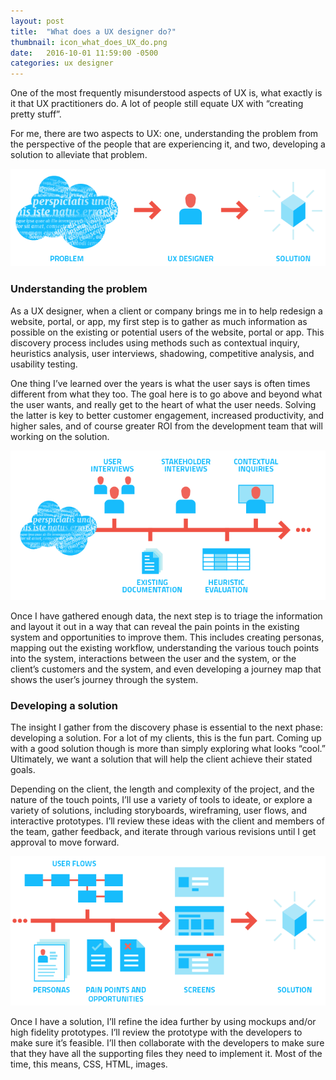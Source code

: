 ```yaml
---
layout: post
title:  "What does a UX designer do?"
thumbnail: icon_what_does_UX_do.png
date:   2016-10-01 11:59:00 -0500
categories: ux designer
---
```


<p class="p">One of the most frequently misunderstood aspects of UX is, what exactly is it that UX practitioners do. A lot of people still equate UX with “creating pretty stuff”.</p>

<p class="p">For me, there are two aspects to UX: one, understanding the problem from the perspective of the people that are experiencing it, and two, developing a solution to alleviate that problem.</p>

<p class="p"><img src="/images/problem_solution.png" class="img"></p>

<h3 class="h3">Understanding the problem</h3>

<p class="p">As a UX designer, when a client or company brings me in to help redesign a website, portal, or app, my first step is to gather as much information as possible on the existing or potential users of the website, portal or app. This discovery process includes using methods such as contextual inquiry, heuristics analysis, user interviews, shadowing, competitive analysis, and usability testing.</p>

<p class="p">One thing I’ve learned over the years is what the user says is often times different from what they too. The goal here is to go above and beyond what the user wants, and really get to the heart of what the user needs. Solving the latter is key to better customer engagement, increased productivity, and higher sales, and of course greater ROI from the development team that will working on the solution.</p>

<p class="p"><img src="/images/understand_problem.png" class="img"></p>

<p class="p">Once I have gathered enough data, the next step is to triage the information and layout it out in a way that can reveal the pain points in the existing system and opportunities to improve them. This includes creating personas, mapping out the existing workflow, understanding the various touch points into the system, interactions between the user and the system, or the client’s customers and the system, and even developing a journey map that shows the user’s journey through the system.</p>

<h3 class="h3">Developing a solution</h3>

<p class="p">The insight I gather from the discovery phase is essential to the next phase: developing a solution. For a lot of my clients, this is the fun part. Coming up with a good solution though is more than simply exploring what looks “cool.” Ultimately, we want a solution that will help the client achieve their stated goals.</p>

<p class="p">Depending on the client, the length and complexity of the project, and the nature of the touch points, I’ll use a variety of tools to ideate, or explore a variety of solutions, including storyboards, wireframing, user flows, and interactive prototypes. I’ll review these ideas with the client and members of the team, gather feedback, and iterate through various revisions until I get approval to move forward.</p>

<p class="p"><img src="/images/defining_solution.png" class="img"></p>

<p class="p">Once I have a solution, I’ll refine the idea further by using mockups and/or high fidelity prototypes. I’ll review the prototype with the developers to make sure it’s feasible. I’ll then collaborate with the developers to make sure that they have all the supporting files they need to implement it. Most of the time, this means, CSS, HTML, images.</p>

